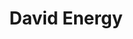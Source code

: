 ---
layout: startup_page
title: "David Energy"
id: "davidenergy.com"
permalink: "/davidenergydavidenergy.com04212025/"
website: "https://www.davidenergy.com/"
funding_round: "Series A-1"
funding_amount: "$23M"
investors: "Cathay Innovation, USV, Keyframe Capital, Equal Ventures, BoxGroup"
about: "David Energy is a software-enabled retail energy provider focused on clean energy solutions for small businesses and residential customers. They offer clean energy supply, energy usage optimization tools, and monetary rewards for energy savings, aiming to transition the energy grid to 100% clean energy within a decade."
markets: "Clean Energy, Software, Electric Power Transmission, Control, and Distribution, Energy Efficiency, Energy Management"
hq: "Brooklyn, New York, United States"
founded_year: "2019"
linkedin: "https://www.linkedin.com/company/david-energy"
twitter: "https://twitter.com/TheDavidEnergy"
instagram: ""
facebook: "https://www.facebook.com/davidenergysystems"
crunchbase: "https://www.crunchbase.com/organization/david-energy"
pitchbook: "https://pitchbook.com/profiles/company/278312-59"

# SEO Optimization
meta_title: "David Energy - Series A-1 Funding ($23M)"
meta_description: "David Energy, David Energy is a software-enabled retail energy provider focused on clean energy solutions for small businesses and residential customers. They offer..."
meta_keywords: "David Energy, Clean Energy, Software, Electric Power Transmission, Control, and Distribution, Energy Efficiency, Energy Management, Series A-1 funding"
canonical_url: "https://pkprojectstartups.github.io/projectstartups.com/davidenergydavidenergy.com04212025/"
---
